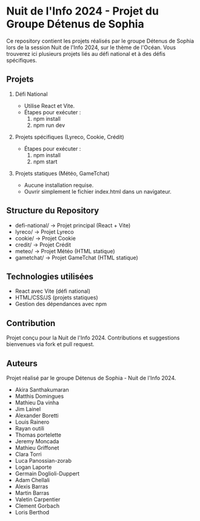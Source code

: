# Nuit de l'Info 2024 - Projet du Groupe Détenus de Sophia

Ce repository contient les projets réalisés par le groupe Détenus de Sophia lors de la session Nuit de l'Info 2024, sur le thème de l'Océan. Vous trouverez ici plusieurs projets liés au défi national et à des défis spécifiques.

## Projets

1. Défi National
   - Utilise React et Vite.
   - Étapes pour exécuter :
     1. npm install
     2. npm run dev

2. Projets spécifiques (Lyreco, Cookie, Crédit)
   - Étapes pour exécuter :
     1. npm install
     2. npm start

3. Projets statiques (Météo, GameTchat)
   - Aucune installation requise.
   - Ouvrir simplement le fichier index.html dans un navigateur.

## Structure du Repository

- defi-national/       -> Projet principal (React + Vite)
- lyreco/              -> Projet Lyreco
- cookie/              -> Projet Cookie
- credit/              -> Projet Crédit
- meteo/               -> Projet Météo (HTML statique)
- gametchat/           -> Projet GameTchat (HTML statique)

## Technologies utilisées

- React avec Vite (défi national)
- HTML/CSS/JS (projets statiques)
- Gestion des dépendances avec npm

## Contribution

Projet conçu pour la Nuit de l'Info 2024. Contributions et suggestions bienvenues via fork et pull request.

## Auteurs

Projet réalisé par le groupe Détenus de Sophia - Nuit de l'Info 2024.
- Akira Santhakumaran
- Matthis Domingues
- Mathieu Da vinha
- Jim Lainel
- Alexander Boretti
- Louis Rainero
- Rayan outili
- Thomas portelette
- Jeremy Moncada
- Mathieu Griffonet
- Clara Torri
- Luca Panossian-zorab
- Logan Laporte
- Germain Doglioli-Duppert
- Adam Chellali
- Alexis Barras
- Martin Barras
- Valetin Carpentier
- Clement Gorbach
- Loris Berthod
